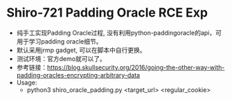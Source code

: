 # Shiro-721 Padding Oracle RCE Exp
- 纯手工实现Padding Oracle过程, 没有利用python-paddingoracle的api，可用于学习padding oracle细节。
- 默认采用jrmp gadget, 可以在脚本中自行更换。
- 测试环境：官方demo就可以了。
- 参考链接：https://blog.skullsecurity.org/2016/going-the-other-way-with-padding-oracles-encrypting-arbitrary-data
- Usage:
  - python3 shiro_oracle_padding.py <target_url> <regular_cookie>

